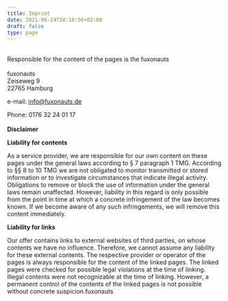 ```yaml
---
title: Imprint
date: 2021-06-24T20:10:56+02:00
draft: false
type: page
---
```

\
Responsible for the content of the pages is the fuxonauts\
\
fuxonauts\
Zeiseweg 9\
22765 Hamburg

e-mail: [info@fuxonauts.de](info@fuxonauts.de)

Phone: 0176 32 24 01 17 \
\
**Disclaimer**

**Liability for contents** 

As a service provider, we are responsible for our own content on these pages under the general laws according to § 7 paragraph 1 TMG. According to §§ 8 to 10 TMG we are not obligated to monitor transmitted or stored information or to investigate circumstances that indicate illegal activity. Obligations to remove or block the use of information under the general laws remain unaffected. However, liability in this regard is only possible from the point in time at which a concrete infringement of the law becomes known. If we become aware of any such infringements, we will remove this content immediately.

**Liability for links**

Our offer contains links to external websites of third parties, on whose contents we have no influence. Therefore, we cannot assume any liability for these external contents. The respective provider or operator of the pages is always responsible for the content of the linked pages. The linked pages were checked for possible legal violations at the time of linking. Illegal contents were not recognizable at the time of linking. However, a permanent control of the contents of the linked pages is not possible without concrete suspicion.fuxonauts